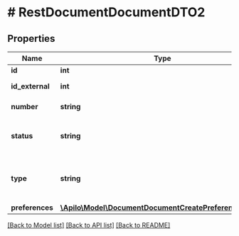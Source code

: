 # # RestDocumentDocumentDTO2

## Properties

Name | Type | Description | Notes
------------ | ------------- | ------------- | -------------
**id** | **int** | Internal ID | [optional]
**id_external** | **int** | Unique document ID |
**number** | **string** | Document number |
**status** | **string** | 1-enabled/ok, 4-disabled/error |
**type** | **string** | 1-printed (default), 2-exported to an external platform | [optional]
**preferences** | [**\Apilo\Model\DocumentDocumentCreatePreferencesDTO2**](DocumentDocumentCreatePreferencesDTO2.md) |  | [optional]

[[Back to Model list]](../../README.md#models) [[Back to API list]](../../README.md#endpoints) [[Back to README]](../../README.md)
